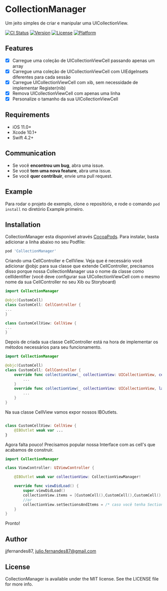 # CollectionManager

Um jeito simples de criar e manipular uma UICollectionView.

[![CI Status](https://img.shields.io/travis/jjfernandes87/CollectionViewManager.svg?style=flat)](https://travis-ci.org/jjfernandes87/CollectionViewManager)
[![Version](https://img.shields.io/cocoapods/v/CollectionManager.svg?style=flat)](http://cocoapods.org/pods/CollectionManager)
[![License](https://img.shields.io/cocoapods/l/CollectionManager.svg?style=flat)](http://cocoapods.org/pods/CollectionManager)
[![Platform](https://img.shields.io/cocoapods/p/CollectionManager.svg?style=flat)](http://cocoapods.org/pods/CollectionManager)

## Features

- [x] Carregue uma coleção de UICollectionViewCell passando apenas um array
- [x] Carregue uma coleção de UICollectionViewCell com UIEdgeInsets diferentes para cada sessão
- [x] Carregue UICollectionViewCell com xib, sem necessidade de implementar Register(nib)
- [x] Remova UICollectionViewCell com apenas uma linha
- [x] Personalize o tamanho da sua UICollectionViewCell

## Requirements

- iOS 11.0+
- Xcode 10.1+
- Swift 4.2+

## Communication

- Se você **encontrou um bug**, abra uma issue.
- Se você **tem uma nova feature**, abra uma issue.
- Se você **quer contribuir**, envie uma pull request.

## Example

Para rodar o projeto de exemplo, clone o repositório, e rode o comando `pod install` no diretório Example primeiro.

## Installation

CollectionManager esta disponível através [CocoaPods](http://cocoapods.org). Para instalar, basta adicionar a linha abaixo no seu Podfile:

```ruby
pod 'CollectionManager'
```
Criando uma CellController e CellView. Veja que é necessário você adicionar @objc para sua classe que extende CellController, precisamos disso porque nossa CollectionManager usa o nome da classe como cellIdentifier (você deve configurar sua UICollectionViewCell com o mesmo nome da sua CellController no seu Xib ou Storyboard)

```swift
import CollectionManager

@objc(CustomCell)
class CustomCell: CellController {
...
}

class CustomCellView: CellView {
...
}
```
Depois de criada sua classe CellController está na hora de implementar os métodos necessários para seu funcionamento.

```swift
import CollectionManager

@objc(CustomCell)
class CustomCell: CellController {
    override func collectionView(_ collectionView: UICollectionView, cellForItemAt indexPath: IndexPath) -> UICollectionViewCell {
        ...
    }
    override func collectionView(_ collectionView: UICollectionView, layout collectionViewLayout: UICollectionViewLayout, sizeForItemAt indexPath: IndexPath) -> CGSize {
        ...
    }
}
```
Na sua classe CellView vamos expor nossos IBOutlets.

```swift

class CustomCellView: CellView {
    @IBOutlet weak var ...
}
```
Agora falta pouco!
Precisamos popular nossa Interface com as cell's que acabamos de construir.

```swift
import CollectionManager

class ViewController: UIViewController {

    @IBOutlet weak var collectionView: CollectionViewManager!

    override func viewDidLoad() {
        super.viewDidLoad()
        collectionView.items = [CustomCell(),CustomCell(),CustomCell(),CustomCell(),CustomCell(),CustomCell()]
        //or
        collectionView.setSectionsAndItems = /* caso você tenha SectionController */
    }
}
```

Pronto!

## Author

jjfernandes87, julio.fernandes87@gmail.com

## License

CollectionManager is available under the MIT license. See the LICENSE file for more info.
